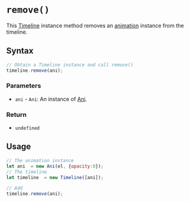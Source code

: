 # `remove()`
This [Timeline](/play-ui/v002/api/ani/Timeline/README.md) instance method removes an [animation](/play-ui/v002/api/ani/Ani/README.md) instance from the timeline.

## Syntax

```js
// Obtain a Timeline instance and call remove()
timeline.remove(ani);
```

### Parameters
+ `ani` - `Ani`: An instance of [Ani](/play-ui/v002/api/ani/Ani/README.md).

### Return
+ `undefined`

## Usage

```js
// The animation instance
let ani  = new Ani(el, {opacity:0});
// The timeline
let timeline  = new Timeline([ani]);

// Add
timeline.remove(ani);
```
